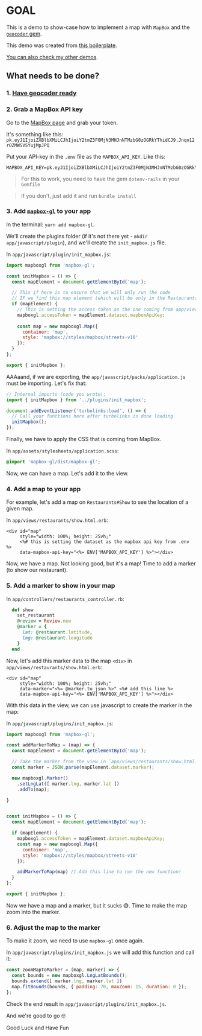 # GOAL

This is a demo to show-case how to implement a map with `MapBox` and the [`geocoder` gem](https://github.com/alexreisner/geocoder#geocoding-objects).

This demo was created from [this boilerplate](https://github.com/andrerferrer/geocoder-gem#goal).

[You can also check my other demos](https://github.com/andrerferrer/dedemos/blob/master/README.md#ded%C3%A9mos).

## What needs to be done?

### 1. [Have geocoder ready](https://github.com/andrerferrer/geocoder-gem#goal)

### 2. Grab a MapBox API key

Go to the [MapBox page](https://account.mapbox.com/) and grab your token.

It's something like this: `pk.eyJ1IjoiZXBlbXMiLCJhIjoiY2tmZ3F0MjN3MHJnNTMzbG0zOGRkYThidCJ9.Jnqn12r0ZMWSV5YujMpJPQ`

Put your API-key in the `.env` file as the `MAPBOX_API_KEY`. Like this:
```
MAPBOX_API_KEY=pk.eyJ1IjoiZXBlbXMiLCJhIjoiY2tmZ3F0MjN3MHJnNTMzbG0zOGRkYThidCJ9.Jnqn12r0ZMWSV5YujMpJPQ
```

> For this to work, you need to have the gem `dotenv-rails` in your `Gemfile`

> If you don't, just add it and run `bundle install`

### 3. Add [`mapbox-gl`](https://www.npmjs.com/package/mapbox-gl) to your app

In the terminal: `yarn add mapbox-gl`.

We'll create the plugins folder (if it's not there yet - `mkdir app/javascript/plugin`), and we'll create the `init_mapbox.js` file.

In `app/javascript/plugin/init_mapbox.js`:
```js
import mapboxgl from 'mapbox-gl';

const initMapbox = () => {
  const mapElement = document.getElementById('map');

  // This if here is to ensure that we will only run the code
  // IF we find this map element (which will be only in the Restaurants#Show)
  if (mapElement) {
    // This is setting the access token as the one coming from app/views/restaurants/show.html.erb (line 11)
    mapboxgl.accessToken = mapElement.dataset.mapboxApiKey;
    
    const map = new mapboxgl.Map({
      container: 'map',
      style: 'mapbox://styles/mapbox/streets-v10'
    });
  }
};

export { initMapbox };
```

AAAaand, if we are exporting, the `app/javascript/packs/application.js` must be importing. Let's fix that:
```js
// Internal imports (code you wrote):
import { initMapbox } from '../plugins/init_mapbox';

document.addEventListener('turbolinks:load', () => {
  // Call your functions here after turbolinks is done loading
  initMapbox();
});
```

Finally, we have to apply the CSS that is coming from MapBox.

In `app/assets/stylesheets/application.scss`:
```css
@import 'mapbox-gl/dist/mapbox-gl';
```

Now, we can have a map. Let's add it to the view.

### 4. Add a map to your app

For example, let's add a map on `Restaurants#Show` to see the location of a given map.

In `app/views/restaurants/show.html.erb`:
```erb
<div id="map"
     style="width: 100%; height: 25vh;"
     <%# this is setting the dataset as the mapbox api key from .env %>
     data-mapbox-api-key="<%= ENV['MAPBOX_API_KEY'] %>"></div>
```

Now, we have a map. Not looking good, but it's a map! Time to add a marker (to show our restaurant).


### 5. Add a marker to show in your map
In `app/controllers/restaurants_controller.rb`:

```ruby
  def show
    set_restaurant
    @review = Review.new
    @marker = {
      lat: @restaurant.latitude,
      lng: @restaurant.longitude
    }
  end
```

Now, let's add this marker data to the map `<div>` in `app/views/restaurants/show.html.erb`:
```erb
<div id="map"
     style="width: 100%; height: 25vh;"
     data-marker="<%= @marker.to_json %>" <%# add this line %>
     data-mapbox-api-key="<%= ENV['MAPBOX_API_KEY'] %>"></div>
```

With this data in the view, we can use javascript to create the marker in the map:

In `app/javascript/plugins/init_mapbox.js`:
```js
import mapboxgl from 'mapbox-gl';

const addMarkerToMap = (map) => {
  const mapElement = document.getElementById('map');

  // Take the marker from the view in `app/views/restaurants/show.html.erb`
  const marker = JSON.parse(mapElement.dataset.marker);

  new mapboxgl.Marker()
    .setLngLat([ marker.lng, marker.lat ])
    .addTo(map);

}


const initMapbox = () => {
  const mapElement = document.getElementById('map');

  if (mapElement) {
    mapboxgl.accessToken = mapElement.dataset.mapboxApiKey;
    const map = new mapboxgl.Map({
      container: 'map',
      style: 'mapbox://styles/mapbox/streets-v10'
    });

    addMarkerToMap(map) // Add this line to run the new function!
  }
};

export { initMapbox };
```

Now we have a map and a marker, but it sucks 😅. Time to make the map zoom into the marker.

### 6. Adjust the map to the marker

To make it zoom, we need to use `mapbox-gl` once again.

In `app/javascript/plugins/init_mapbox.js` we will add this function and call it:
```js
const zoomMapToMarker = (map, marker) => {
  const bounds = new mapboxgl.LngLatBounds();
  bounds.extend([ marker.lng, marker.lat ])
  map.fitBounds(bounds, { padding: 70, maxZoom: 15, duration: 0 });
};
```

Check the end result in `app/javascript/plugins/init_mapbox.js`.




And we're good to go 🤓

Good Luck and Have Fun
